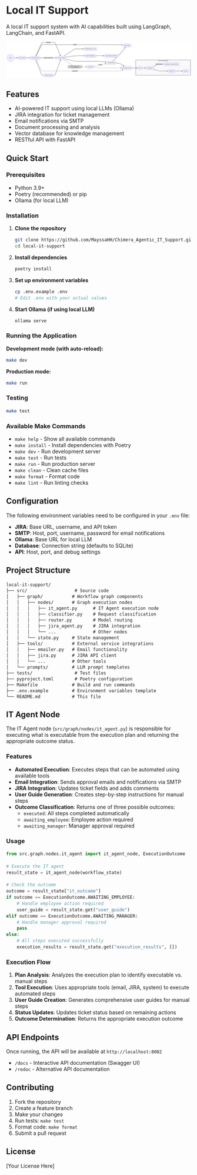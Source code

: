 # Local IT Support

A local IT support system with AI capabilities built using LangGraph, LangChain, and FastAPI.

![Graph](src/graph/Graph.png)

## Features

- AI-powered IT support using local LLMs (Ollama)
- JIRA integration for ticket management
- Email notifications via SMTP
- Document processing and analysis
- Vector database for knowledge management
- RESTful API with FastAPI

## Quick Start

### Prerequisites

- Python 3.9+
- Poetry (recommended) or pip
- Ollama (for local LLM)

### Installation

1. **Clone the repository**
   ```bash
   git clone https://github.com/MayssaHH/Chimera_Agentic_IT_Support.git
   cd local-it-support
   ```

2. **Install dependencies**
   ```bash
   poetry install
   ```

3. **Set up environment variables**
   ```bash
   cp .env.example .env
   # Edit .env with your actual values
   ```

4. **Start Ollama (if using local LLM)**
   ```bash
   ollama serve
   ```

### Running the Application

**Development mode (with auto-reload):**
```bash
make dev
```

**Production mode:**
```bash
make run
```



### Testing

```bash
make test
```

### Available Make Commands

- `make help` - Show all available commands
- `make install` - Install dependencies with Poetry
- `make dev` - Run development server
- `make test` - Run tests
- `make run` - Run production server
- `make clean` - Clean cache files
- `make format` - Format code
- `make lint` - Run linting checks

## Configuration

The following environment variables need to be configured in your `.env` file:

- **JIRA**: Base URL, username, and API token
- **SMTP**: Host, port, username, password for email notifications
- **Ollama**: Base URL for local LLM
- **Database**: Connection string (defaults to SQLite)
- **API**: Host, port, and debug settings

## Project Structure

```
local-it-support/
├── src/                  # Source code
│   ├── graph/           # Workflow graph components
│   │   ├── nodes/       # Graph execution nodes
│   │   │   ├── it_agent.py      # IT Agent execution node
│   │   │   ├── classifier.py    # Request classification
│   │   │   ├── router.py        # Model routing
│   │   │   ├── jira_agent.py    # JIRA integration
│   │   │   └── ...              # Other nodes
│   │   └── state.py     # State management
│   ├── tools/           # External service integrations
│   │   ├── emailer.py   # Email functionality
│   │   ├── jira.py      # JIRA API client
│   │   └── ...          # Other tools
│   └── prompts/         # LLM prompt templates
├── tests/                # Test files
├── pyproject.toml        # Poetry configuration
├── Makefile             # Build and run commands
├── .env.example         # Environment variables template
└── README.md            # This file
```

## IT Agent Node

The IT Agent node (`src/graph/nodes/it_agent.py`) is responsible for executing what is executable from the execution plan and returning the appropriate outcome status.

### Features

- **Automated Execution**: Executes steps that can be automated using available tools
- **Email Integration**: Sends approval emails and notifications via SMTP
- **JIRA Integration**: Updates ticket fields and adds comments
- **User Guide Generation**: Creates step-by-step instructions for manual steps
- **Outcome Classification**: Returns one of three possible outcomes:
  - `executed`: All steps completed automatically
  - `awaiting_employee`: Employee action required
  - `awaiting_manager`: Manager approval required

### Usage

```python
from src.graph.nodes.it_agent import it_agent_node, ExecutionOutcome

# Execute the IT agent
result_state = it_agent_node(workflow_state)

# Check the outcome
outcome = result_state["it_outcome"]
if outcome == ExecutionOutcome.AWAITING_EMPLOYEE:
    # Handle employee action required
    user_guide = result_state.get("user_guide")
elif outcome == ExecutionOutcome.AWAITING_MANAGER:
    # Handle manager approval required
    pass
else:
    # All steps executed successfully
    execution_results = result_state.get("execution_results", [])
```

### Execution Flow

1. **Plan Analysis**: Analyzes the execution plan to identify executable vs. manual steps
2. **Tool Execution**: Uses appropriate tools (email, JIRA, system) to execute automated steps
3. **User Guide Creation**: Generates comprehensive user guides for manual steps
4. **Status Updates**: Updates ticket status based on remaining actions
5. **Outcome Determination**: Returns the appropriate execution outcome

## API Endpoints

Once running, the API will be available at `http://localhost:8002`

- `/docs` - Interactive API documentation (Swagger UI)
- `/redoc` - Alternative API documentation

## Contributing

1. Fork the repository
2. Create a feature branch
3. Make your changes
4. Run tests: `make test`
5. Format code: `make format`
6. Submit a pull request



## License

[Your License Here]
